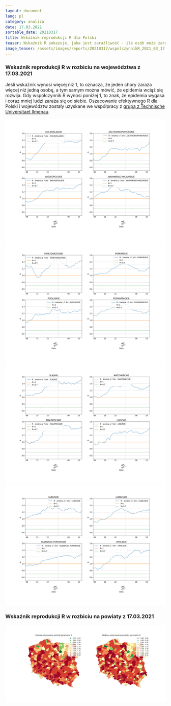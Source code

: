 ```yaml
---
layout: document
lang: pl
category: analiza
date: 17.03.2021
sortable_date: 20210317
title: Wskaźnik reprodukcji R dla Polski
teaser: Wskaźnik R pokazuje, jaka jest zaraźliwość - ile osób może zarazić jeden pacjent, w którego stwierdzono zakażenie COVID-19.
image_teaser: /assets/images/reports/20210317/wspolczynnikR_2021_03_17.png
---
```

    
<div class="row">
	<div class="6u 12u$(medium)">
		<h3>Wskaźnik reprodukcji R w rozbiciu na województwa z 17.03.2021</h3>
		<p>Jeśli wskaźnik wynosi więcej niż 1, to oznacza, że jeden chory zaraża więcej niż jedną osobę, a tym samym można mówić, że epidemia wciąż się rozwija.
           Gdy współczynnik R wynosi poniżej 1, to znak, że epidemia wygasa i coraz mniej ludzi zaraża się od siebie.
           Oszacowanie efektywnego R dla Polski i województw zostały uzyskane we współpracy z <a href="https://stochastik-tu-ilmenau.github.io/COVID-19/">grupą z Technische Universitaet Ilmenau</a>.
      </p>
	</div>
	<div class="12u$(medium)">
    		<span class="image fit"><img src="/assets/images/reports/20210317/wspolczynnikR_common2_2021_03_17_1_closeup.png" /></span>
            <span class="image fit"><img src="/assets/images/reports/20210317/wspolczynnikR_common2_2021_03_17_2_closeup.png" /></span>
            <span class="image fit"><img src="/assets/images/reports/20210317/wspolczynnikR_common2_2021_03_17_3_closeup.png" /></span>
            <span class="image fit"><img src="/assets/images/reports/20210317/wspolczynnikR_common2_2021_03_17_4_closeup.png" /></span>
    </div>
</div>



<div class="row">
    <div class="6u 12u$(medium)">
        <h3>Wskaźnik reprodukcji R w rozbiciu na powiaty z 17.03.2021</h3>
    </div>
    <div class="12u$(medium)">
            <span class="image fit"><img src="/assets/images/reports/20210317/R_maps_17032021.png" /></span>
    </div>
</div>

